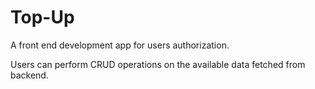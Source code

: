 # Top-Up
A front end development app for users authorization.

Users can perform CRUD operations on the available data fetched from backend.
